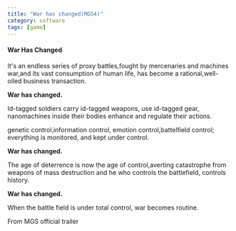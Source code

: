 ```yaml
---
title: "War has changed(MGS4)"
category: software
tags: [game]
---
```



#### War Has Changed ####

It's an endless series of proxy battles,fought by mercenaries and machines war,and its vast consumption of human life, has become a rational,well-oiled business transaction.

**War has changed.** 

Id-tagged soldiers carry id-tagged weapons, use id-tagged gear, nanomachines inside their bodies enhance and regulate their actions.

genetic control,information control, emotion control,battelfield control;
everything is monitored, and kept under control.

**War has changed.** 

The age of deterrence is now the age of control,averting catastrophe from weapons of mass destruction and he who controls the battlefield, controls history.

**War has changed.** 

When the battle field is under total control, war becomes routine.

From MGS official trailer
